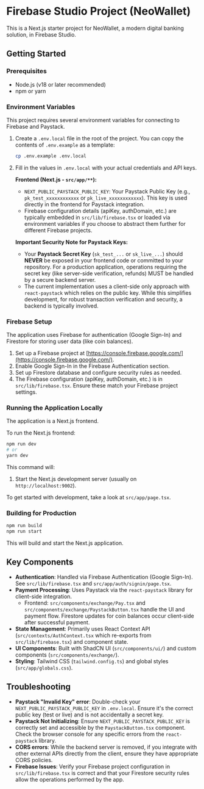 # Firebase Studio Project (NeoWallet)

This is a Next.js starter project for NeoWallet, a modern digital banking solution, in Firebase Studio.

## Getting Started

### Prerequisites

- Node.js (v18 or later recommended)
- npm or yarn

### Environment Variables

This project requires several environment variables for connecting to Firebase and Paystack.

1.  Create a `.env.local` file in the root of the project. You can copy the contents of `.env.example` as a template:
    ```bash
    cp .env.example .env.local
    ```
2.  Fill in the values in `.env.local` with your actual credentials and API keys.

    **Frontend (Next.js - `src/app/**`):**
    *   `NEXT_PUBLIC_PAYSTACK_PUBLIC_KEY`: Your Paystack Public Key (e.g., `pk_test_xxxxxxxxxxxx` or `pk_live_xxxxxxxxxxxx`). This key is used directly in the frontend for Paystack integration.
    *   Firebase configuration details (apiKey, authDomain, etc.) are typically embedded in `src/lib/firebase.tsx` or loaded via environment variables if you choose to abstract them further for different Firebase projects.

    **Important Security Note for Paystack Keys:**
    *   Your **Paystack Secret Key** (`sk_test_...` or `sk_live_...`) should **NEVER** be exposed in your frontend code or committed to your repository. For a production application, operations requiring the secret key (like server-side verification, refunds) MUST be handled by a secure backend server.
    *   The current implementation uses a client-side only approach with `react-paystack` which relies on the public key. While this simplifies development, for robust transaction verification and security, a backend is typically involved.

### Firebase Setup

The application uses Firebase for authentication (Google Sign-In) and Firestore for storing user data (like coin balances).
1.  Set up a Firebase project at [https://console.firebase.google.com/](https://console.firebase.google.com/).
2.  Enable Google Sign-In in the Firebase Authentication section.
3.  Set up Firestore database and configure security rules as needed.
4.  The Firebase configuration (apiKey, authDomain, etc.) is in `src/lib/firebase.tsx`. Ensure these match your Firebase project settings.

### Running the Application Locally

The application is a Next.js frontend.

To run the Next.js frontend:

```bash
npm run dev
# or
yarn dev
```

This command will:
1.  Start the Next.js development server (usually on `http://localhost:9002`).

To get started with development, take a look at `src/app/page.tsx`.

### Building for Production

```bash
npm run build
npm run start
```
This will build and start the Next.js application.

## Key Components

-   **Authentication**: Handled via Firebase Authentication (Google Sign-In). See `src/lib/firebase.tsx` and `src/app/auth/signin/page.tsx`.
-   **Payment Processing**: Uses Paystack via the `react-paystack` library for client-side integration.
    -   Frontend: `src/components/exchange/Pay.tsx` and `src/components/exchange/PaystackButton.tsx` handle the UI and payment flow. Firestore updates for coin balances occur client-side after successful payment.
-   **State Management**: Primarily uses React Context API (`src/contexts/AuthContext.tsx` which re-exports from `src/lib/firebase.tsx`) and component state.
-   **UI Components**: Built with ShadCN UI (`src/components/ui/`) and custom components (`src/components/exchange/`).
-   **Styling**: Tailwind CSS (`tailwind.config.ts`) and global styles (`src/app/globals.css`).

## Troubleshooting

-   **Paystack "Invalid Key" error**: Double-check your `NEXT_PUBLIC_PAYSTACK_PUBLIC_KEY` in `.env.local`. Ensure it's the correct public key (test or live) and is not accidentally a secret key.
-   **Paystack Not Initializing**: Ensure `NEXT_PUBLIC_PAYSTACK_PUBLIC_KEY` is correctly set and accessible by the `PaystackButton.tsx` component. Check the browser console for any specific errors from the `react-paystack` library.
-   **CORS errors**: While the backend server is removed, if you integrate with other external APIs directly from the client, ensure they have appropriate CORS policies.
-   **Firebase Issues**: Verify your Firebase project configuration in `src/lib/firebase.tsx` is correct and that your Firestore security rules allow the operations performed by the app.
